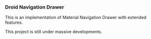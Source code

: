 ### Droid Navigation Drawer

This is an implementation of Material Navigation Drawer with extended features.

This project is still under massive developments.
